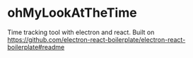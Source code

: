 # ohMyLookAtTheTime
Time tracking tool with electron and react.
Built on https://github.com/electron-react-boilerplate/electron-react-boilerplate#readme
